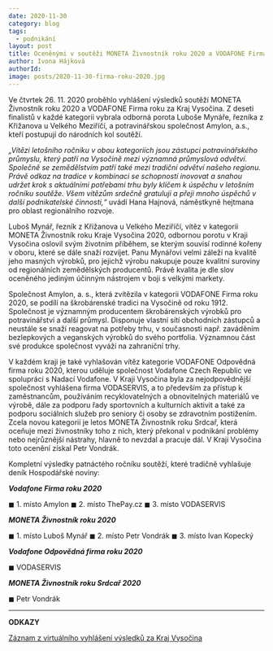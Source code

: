 ```yaml
---
date: 2020-11-30
category: blog
tags:
  - podnikání
layout: post
title: Oceněnými v soutěži MONETA Živnostník roku 2020 a VODAFONE Firma roku 2020 jsou v Kraji Vysočina řezník Luboš Mynář a společnost Amylon
author: Ivona Hájková
authorId:  
image: posts/2020-11-30-firma-roku-2020.jpg
---
```


Ve čtvrtek 26. 11. 2020 proběhlo vyhlášení výsledků soutěží MONETA Živnostník roku 2020 a VODAFONE Firma roku za Kraj Vysočina. Z deseti finalistů v každé kategorii vybrala odborná porota Luboše Mynáře, řezníka z Křižanova u Velkého Meziříčí, a potravinářskou společnost Amylon, a.s., kteří postupují do národních kol soutěží.
 
*„Vítězi letošního ročníku v obou kategoriích jsou zástupci potravinářského průmyslu, který patří na Vysočině mezi významná průmyslová odvětví. Společně se zemědělstvím patří také mezi tradiční odvětví našeho regionu. Právě odkaz na tradice v kombinaci se schopností inovovat a snahou udržet krok s aktuálními potřebami trhu byly klíčem k úspěchu v letošním ročníku soutěže. Všem vítězům srdečně gratuluji a přeji mnoho úspěchů v další podnikatelské činnosti,“* uvádí Hana Hajnová, náměstkyně hejtmana pro oblast regionálního rozvoje.

Luboš Mynář, řezník z Křižanova u Velkého Meziříčí, vítěz v kategorii MONETA Živnostník roku Kraje Vysočina 2020, odbornou porotu v Kraji Vysočina oslovil svým životním příběhem, se kterým souvisí rodinné kořeny v oboru, které se dále snaží rozvíjet. Panu Mynářovi velmi záleží na kvalitě jeho masných výrobků, pro jejichž výrobu nakupuje pouze kvalitní suroviny od regionálních zemědělských producentů. Právě kvalita je dle slov oceněného jediným účinným nástrojem v boji s velkými markety.  

Společnost Amylon, a. s., která zvítězila v kategorii VODAFONE Firma roku 2020, se podílí na škrobárenské tradici na Vysočině od roku 1912. Společnost je významným producentem škrobárenských výrobků pro potravinářství a další průmysl. Disponuje vlastní sítí obchodních zástupců a neustále se snaží reagovat na potřeby trhu, v současnosti např. zaváděním bezlepkových a veganských výrobků do svého portfolia. Významnou část své produkce společnost vyváží na zahraniční trhy. 

V každém kraji je také vyhlašován vítěz kategorie VODAFONE Odpovědná firma roku 2020, kterou uděluje společnost Vodafone Czech Republic ve spolupráci s Nadací Vodafone. V Kraji Vysočina byla za nejodpovědnější společnost vyhlášena firma VODASERVIS, a to především za přístup k zaměstnancům, používáním recyklovatelných a obnovitelných materiálů ve výrobě, dále za podporu řady sportovních a kulturních aktivit a také za podporu sociálních služeb pro seniory či osoby se zdravotním postižením. Zcela novou kategorií je letos MONETA Živnostník roku Srdcař, která oceňuje mezi živnostníky toho z nich, který překonal v podnikání problémy nebo nejrůznější nástrahy, hlavně to nevzdal a pracuje dál. V Kraji Vysočina toto ocenění získal Petr Vondrák.

Kompletní výsledky patnáctého ročníku soutěží, které tradičně vyhlašuje deník Hospodářské noviny:

***Vodafone Firma roku 2020***

 ◼  1. místo Amylon
 ◼  2. místo ThePay.cz
 ◼  3. místo VODASERVIS

***MONETA Živnostník roku 2020***

 ◼  1. místo Luboš Mynář
 ◼  2. místo Petr Vondrák
 ◼  3. místo Ivan Kopecký

***Vodafone Odpovědná firma roku 2020***

 ◼  VODASERVIS

***MONETA Živnostník roku Srdcař 2020***

 ◼  Petr Vondrák

---

**ODKAZY**

[Záznam z virtuálního vyhlášení výsledků za Kraj Vysočina](https://www.youtube.com/watch?v=XLJGBQZJ8cQ&feature=youtu.be)
